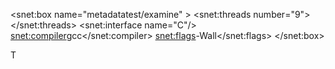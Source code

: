 
<snet:box name="metadatatest/examine" >
  <snet:threads number="9">
  </snet:threads> 
  <snet:interface name="C"/>
  <snet:compiler>gcc</snet:compiler>
  <snet:flags>-Wall</snet:flags> 
</snet:box>


<metadata xmlns="snet.feis.herts.ac.uk">
  <net name="metadatatest/split" >
     <observer type="before">
       <snet:stag>T</snet:stag>
     </observer>
  </net>
</metadata>
